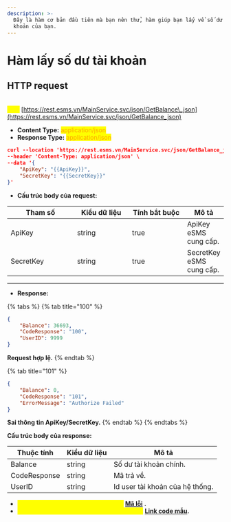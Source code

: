 ```yaml
---
description: >-
  Đây là hàm cơ bản đầu tiên mà bạn nên thử, hàm giúp bạn lấy về số dư trong tài
  khoản của bạn.
---
```


# Hàm lấy số dư tài khoản



## HTTP request

\
<mark style="color:yellow;">**`POST`**</mark> [https://rest.esms.vn/MainService.svc/json/GetBalance\_json](https://rest.esms.vn/MainService.svc/json/GetBalance_json)

* **Content Type:** <mark style="color:orange;">application/json</mark>
* **Response Type:** <mark style="color:orange;">application/json</mark>

```json
curl --location 'https://rest.esms.vn/MainService.svc/json/GetBalance_json' \
--header 'Content-Type: application/json' \
--data '{
    "ApiKey": "{{ApiKey}}",
    "SecretKey": "{{SecretKey}}"
}'
```

* **Cấu trúc body của request:**

<table><thead><tr><th width="164.20001220703125">Tham số</th><th width="140">Kiểu dữ liệu</th><th width="142.199951171875" data-type="checkbox">Tính bắt buộc</th><th>Mô tả</th></tr></thead><tbody><tr><td>ApiKey</td><td>string</td><td>true</td><td>ApiKey eSMS cung cấp.</td></tr><tr><td>SecretKey</td><td>string</td><td>true</td><td>SecretKey eSMS cung cấp.</td></tr></tbody></table>

***

* **Response:**

{% tabs %}
{% tab title="100" %}
```json
{
    "Balance": 36693,
    "CodeResponse": "100",
    "UserID": 9999
}
```

**Request hợp lệ.**
{% endtab %}

{% tab title="101" %}


```json
{
    "Balance": 0,
    "CodeResponse": "101",
    "ErrorMessage": "Authorize Failed"
}
```

**Sai thông tin ApiKey/SecretKey.**
{% endtab %}
{% endtabs %}

**Cấu trúc body của response:**

| Thuộc tính   | Kiểu dữ liệu | Mô tả                           |
| ------------ | ------------ | ------------------------------- |
| Balance      | string       | Số dư tài khoản chính.          |
| CodeResponse | string       | Mã trả về.                      |
| UserID       | string       | Id user tài khoản của hệ thống. |

* _<mark style="color:yellow;">**Thông tin chi tiết mã lỗi xem ở bảng:**</mark>_ [**Mã lỗi**](../bang-ma-loi.md) **.**
* _<mark style="color:yellow;">**Lấy code mẫu các ngôn ngữ trên Postman:**</mark>_ [**Link code mẫu**](https://samplefordevelopers.esms.vn/#571b0b39-3ce0-4102-817c-132beb05c7d8)**.**
